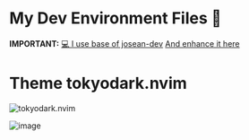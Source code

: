 # My Dev Environment Files 🚀

**IMPORTANT:** [💻 I use base of josean-dev](https://github.com/josean-dev/dev-environment-files) [And enhance it here](https://github.com/thuankok/Infrastructure)

# Theme tokyodark.nvim

![tokyodark.nvim](https://user-images.githubusercontent.com/30515389/141231977-82476546-eb48-47e4-a5fc-45ace7eacb0d.png)

![image](https://github.com/thuankok/Infrastructure/blob/main/assets/code.jpg)


